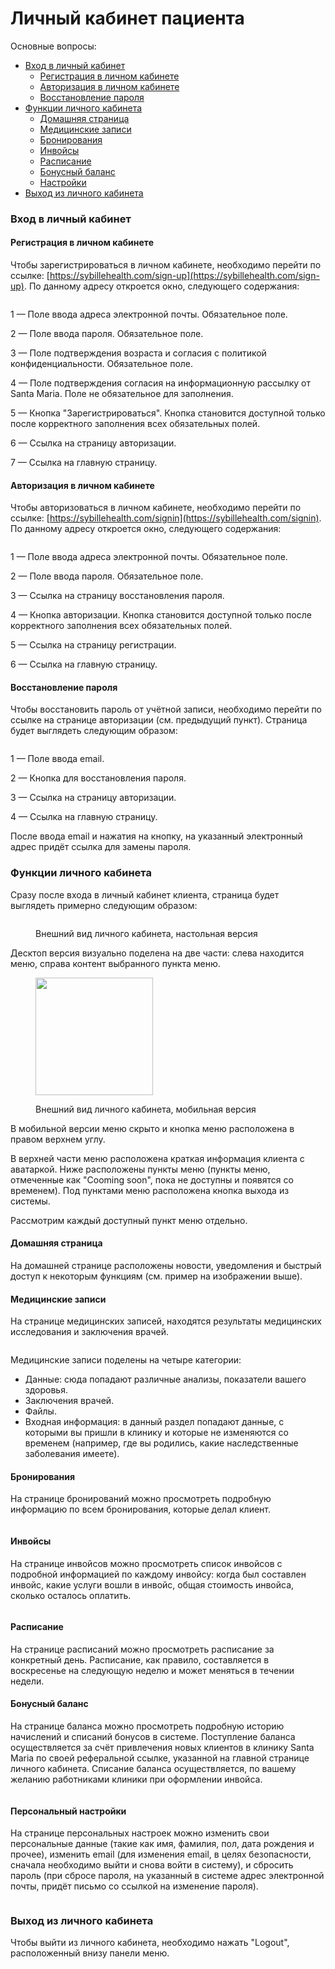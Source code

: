 # Личный кабинет пациента

Основные вопросы:

* [Вход в личный кабинет](lichnyi-kabinet-pacienta.md#vkhod-v-lichnyi-kabinet)
  * [Регистрация в личном кабинете](lichnyi-kabinet-pacienta.md#registraciya-v-lichnom-kabinete)
  * [Авторизация в личном кабинете](lichnyi-kabinet-pacienta.md#avtorizaciya-v-lichnom-kabinete)
  * [Восстановление пароля](lichnyi-kabinet-pacienta.md#vosstanovlenie-parolya)
* [Функции личного кабинета](lichnyi-kabinet-pacienta.md#funkcii-lichnogo-kabineta)
  * [Домашняя страница](lichnyi-kabinet-pacienta.md#domashnyaya-stranica)
  * [Медицинские записи](lichnyi-kabinet-pacienta.md#medicinskie-zapisi)
  * [Бронирования](lichnyi-kabinet-pacienta.md#bronirovaniya)
  * [Инвойсы](lichnyi-kabinet-pacienta.md#invoisy)
  * [Расписание](lichnyi-kabinet-pacienta.md#raspisanie)
  * [Бонусный баланс](lichnyi-kabinet-pacienta.md#bonusnyi-balans)
  * [Настройки](lichnyi-kabinet-pacienta.md#personalnyi-nastroiki)
* [Выход из личного кабинета](lichnyi-kabinet-pacienta.md#vykhod-iz-lichnogo-kabineta)

### Вход в личный кабинет

#### Регистрация в личном кабинете

Чтобы зарегистрироваться в личном кабинете, необходимо перейти по ссылке: [https://sybillehealth.com/sign-up](https://sybillehealth.com/sign-up). По данному адресу откроется окно, следующего содержания:

<figure><img src="../../.gitbook/assets/Screenshot 2023-05-29 at 16.15.25.png" alt=""><figcaption></figcaption></figure>

1 — Поле ввода адреса электронной почты. Обязательное поле.

2 — Поле ввода пароля. Обязательное поле.

3 — Поле подтверждения возраста и согласия с политикой конфиденциальности. Обязательное поле.

4 — Поле подтверждения согласия на информационную рассылку от Santa Maria. Поле не обязательное для заполнения.

5 — Кнопка "Зарегистрироваться". Кнопка становится доступной только после корректного заполнения всех обязательных полей.

6 — Ссылка на страницу авторизации.

7 — Ссылка на главную страницу.

#### Авторизация в личном кабинете

Чтобы авторизоваться в личном кабинете, необходимо перейти по ссылке: [https://sybillehealth.com/signin](https://sybillehealth.com/signin). По данному адресу откроется окно, следующего содержания:

<figure><img src="../../.gitbook/assets/Screenshot 2023-05-29 at 16.26.14.png" alt=""><figcaption></figcaption></figure>

1 — Поле ввода адреса электронной почты. Обязательное поле.

2 — Поле ввода пароля. Обязательное поле.

3 — Ссылка на страницу восстановления пароля.

4 — Кнопка авторизации. Кнопка становится доступной только после корректного заполнения всех обязательных полей.

5 — Ссылка на страницу регистрации.

6 — Ссылка на главную страницу.

#### Восстановление пароля

Чтобы восстановить пароль от учётной записи, необходимо перейти по ссылке на странице авторизации (см. предыдущий пункт). Страница будет выглядеть следующим образом:

<figure><img src="../../.gitbook/assets/Screenshot 2023-05-29 at 16.31.19 (1).png" alt=""><figcaption></figcaption></figure>

1 — Поле ввода email.

2 — Кнопка для восстановления пароля.

3 — Ссылка на страницу авторизации.

4 — Ссылка на главную страницу.

После ввода email и нажатия на кнопку, на указанный электронный адрес придёт ссылка для замены пароля.

### Функции личного кабинета

Сразу после входа в личный кабинет клиента, страница будет выглядеть примерно следующим образом:

<figure><img src="../../.gitbook/assets/Screenshot 2023-05-29 at 16.37.52.png" alt=""><figcaption><p>Внешний вид личного кабинета, настольная версия </p></figcaption></figure>

Десктоп версия визуально поделена на две части: слева находится меню, справа контент выбранного пункта меню.

<figure><img src="../../.gitbook/assets/Screenshot 2023-05-29 at 16.40.59.png" alt="" width="188"><figcaption><p>Внешний вид личного кабинета, мобильная версия </p></figcaption></figure>

В мобильной версии меню скрыто и кнопка меню расположена в правом верхнем углу.

В верхней части меню расположена краткая информация клиента с аватаркой. Ниже расположены пункты меню (пункты меню, отмеченные как "Cooming soon", пока не доступны и появятся со временем). Под пунктами меню расположена кнопка выхода из системы.

Рассмотрим каждый доступный пункт меню отдельно.

#### Домашняя страница

На домашней странице расположены новости, уведомления и быстрый доступ к некоторым функциям (см. пример на изображении выше).

#### Медицинские записи

На странице медицинских записей, находятся результаты медицинских исследования и заключения врачей.&#x20;

<figure><img src="../../.gitbook/assets/image (7).png" alt=""><figcaption></figcaption></figure>

Медицинские записи поделены на четыре категории:

* Данные: сюда попадают различные анализы, показатели вашего здоровья.
* Заключения врачей.
* Файлы.
* Входная информация: в данный раздел попадают данные, с которыми вы пришли в клинику и которые не изменяются со временем (например, где вы родились, какие наследственные заболевания имеете).

#### Бронирования

На странице бронирований можно просмотреть подробную информацию по всем бронирования, которые делал клиент.

<figure><img src="../../.gitbook/assets/image (4).png" alt=""><figcaption></figcaption></figure>

#### Инвойсы

На странице инвойсов можно просмотреть список инвойсов с подробной информацией по каждому инвойсу: когда был составлен инвойс, какие услуги вошли в инвойс, общая стоимость инвойса, сколько осталось оплатить.&#x20;

<figure><img src="../../.gitbook/assets/image (5).png" alt=""><figcaption></figcaption></figure>

#### Расписание

На странице расписаний можно просмотреть расписание за конкретный день. Расписание, как правило, составляется в воскресенье на следующую неделю и может меняться в течении недели.

#### Бонусный баланс

На странице баланса можно просмотреть подробную историю начислений и списаний бонусов в системе. Поступление баланса осуществляется за счёт привлечения новых клиентов в клинику Santa Maria по своей реферальной ссылке, указанной на главной странице личного кабинета. Списание баланса осуществляется, по вашему желанию работниками клиники при оформлении инвойса.

<figure><img src="../../.gitbook/assets/image (6).png" alt=""><figcaption></figcaption></figure>

#### Персональный настройки

На странице персональных настроек можно изменить свои персональные данные (такие как имя, фамилия, пол, дата рождения и прочее), изменить email (для изменения email, в целях безопасности, сначала необходимо выйти и снова войти в систему), и сбросить пароль (при сбросе пароля, на указанный в системе адрес электронной почты, придёт письмо со ссылкой на изменение пароля).

<figure><img src="../../.gitbook/assets/image (11).png" alt=""><figcaption></figcaption></figure>

### Выход из личного кабинета

Чтобы выйти из личного кабинета, необходимо нажать "Logout", расположенный внизу панели меню.
